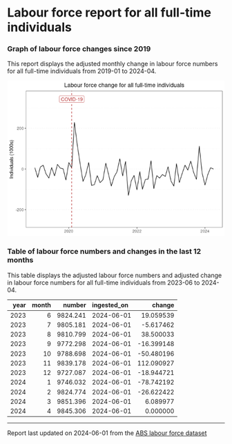 Labour force report for all full-time individuals
================

### Graph of labour force changes since 2019

This report displays the adjusted monthly change in labour force numbers
for all full-time individuals from 2019-01 to 2024-04.

![](all_full-time_report_files/figure-gfm/unnamed-chunk-2-1.png)<!-- -->

### Table of labour force numbers and changes in the last 12 months

This table displays the adjusted labour force numbers and adjusted
change in labour force numbers for all full-time individuals from
2023-06 to 2024-04.

| year | month |   number | ingested_on |     change |
|-----:|------:|---------:|:------------|-----------:|
| 2023 |     6 | 9824.241 | 2024-06-01  |  19.059539 |
| 2023 |     7 | 9805.181 | 2024-06-01  |  -5.617462 |
| 2023 |     8 | 9810.799 | 2024-06-01  |  38.500033 |
| 2023 |     9 | 9772.298 | 2024-06-01  | -16.399148 |
| 2023 |    10 | 9788.698 | 2024-06-01  | -50.480196 |
| 2023 |    11 | 9839.178 | 2024-06-01  | 112.090927 |
| 2023 |    12 | 9727.087 | 2024-06-01  | -18.944721 |
| 2024 |     1 | 9746.032 | 2024-06-01  | -78.742192 |
| 2024 |     2 | 9824.774 | 2024-06-01  | -26.622422 |
| 2024 |     3 | 9851.396 | 2024-06-01  |   6.089977 |
| 2024 |     4 | 9845.306 | 2024-06-01  |   0.000000 |

------------------------------------------------------------------------

Report last updated on 2024-06-01 from the [ABS labour force
dataset](https://www.abs.gov.au/statistics/labour/employment-and-unemployment/labour-force-australia/latest-release)
